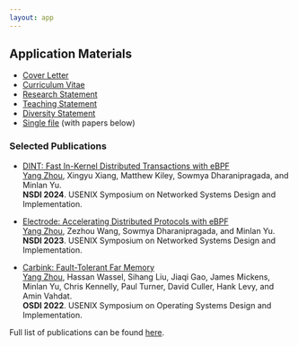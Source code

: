 ```yaml
---
layout: app
---
```


## Application Materials

* [Cover Letter](./Covery_Letter.pdf)
* [Curriculum Vitae](./cv_yang.pdf)
* [Research Statement](./Research_Statement.pdf)
* [Teaching Statement](./Teaching_Statement.pdf)
* [Diversity Statement](./Diversity_Statement.pdf)
* [Single file](./app_pkg_yang.pdf) (with papers below)

### Selected Publications

* [DINT: Fast In-Kernel Distributed Transactions with eBPF](https://drive.google.com/file/d/1pkQGPOsblB36WGHBJC3NqX0Sz8OgD4Nm/view?usp=sharing)
<br><u>Yang Zhou</u>, Xingyu Xiang, Matthew Kiley, Sowmya Dharanipragada, and Minlan Yu.
<br>**NSDI 2024**. USENIX Symposium on Networked Systems Design and Implementation.

* [Electrode: Accelerating Distributed Protocols with eBPF](../paper/electrode-nsdi23.pdf)
<br><u>Yang Zhou</u>, Zezhou Wang, Sowmya Dharanipragada, and Minlan Yu.
<br>**NSDI 2023**. USENIX Symposium on Networked Systems Design and Implementation.

* [Carbink: Fault-Tolerant Far Memory](../paper/carbink-osdi22.pdf)
<br><u>Yang Zhou</u>, Hassan Wassel, Sihang Liu, Jiaqi Gao, James Mickens, Minlan Yu, Chris Kennelly, Paul Turner, David Culler, Hank Levy, and Amin Vahdat.
<br>**OSDI 2022**. USENIX Symposium on Operating Systems Design and Implementation.

Full list of publications can be found [here](../#publications).
